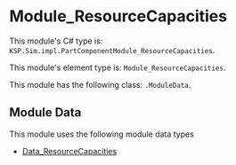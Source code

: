 # Module_ResourceCapacities

This module's C# type is: `KSP.Sim.impl.PartComponentModule_ResourceCapacities`.

This module's element type is: `Module_ResourceCapacities`.

This module has the following class: `.ModuleData`.

## Module Data

This module uses the following module data types

- [Data_ResourceCapacities](Data_ResourceCapacities.md)